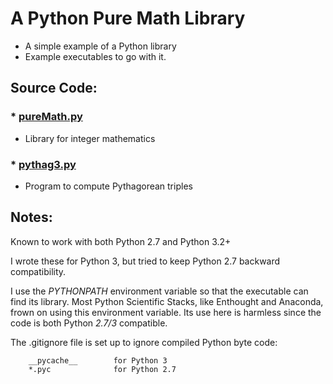 # A Python Pure Math Library
* A simple example of a Python library
* Example executables to go with it.

## Source Code:

### * [pureMath.py](lib/pureMath.py)
* Library for integer mathematics

### * [pythag3.py](bin/pythag3.py)
* Program to compute Pythagorean triples


## Notes:
Known to work with both Python 2.7 and Python 3.2+

I wrote these for Python 3, but tried to keep Python 2.7 backward compatibility.

I use the *PYTHONPATH* environment variable so that the executable
can find its library. Most Python Scientific Stacks, like Enthought
and Anaconda, frown on using this environment variable. Its use here
is harmless since the code is both Python *2.7/3* compatible.

The .gitignore file is set up to ignore compiled Python byte code:
```
    __pycache__        for Python 3
    *.pyc              for Python 2.7
```

